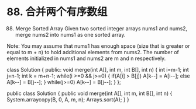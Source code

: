 # 88. 合并两个有序数组
[](https://leetcode-cn.com/problems/merge-sorted-array/)



  
  88. Merge Sorted Array
  Given two sorted integer arrays nums1 and nums2, merge nums2 into nums1 as one sorted array.
  
  Note:
  You may assume that nums1 has enough space (size that is greater or equal to m + n) to hold additional elements from nums2. The number of elements initialized in nums1 and nums2 are m and n respectively.
  
  class Solution {
  public:
      void merge(int A[], int m, int B[], int n) {
          int i=m-1;
                  int j=n-1;
                  int k = m+n-1;
                  while(i >=0 && j>=0)
                  {
                          if(A[i] > B[j])
                                  A[k--] = A[i--];
                          else
                                  A[k--] = B[j--];
                  }
                  while(j>=0)
                          A[k--] = B[j--];
      }
  };
  
  public class Solution {
      public void merge(int A[], int m, int B[], int n) {
          System.arraycopy(B, 0, A, m, n);
          Arrays.sort(A);
      }
  }


